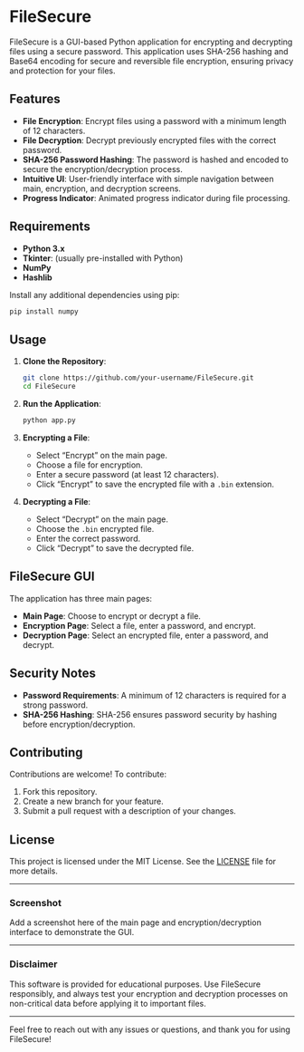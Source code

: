 # FileSecure

FileSecure is a GUI-based Python application for encrypting and decrypting files using a secure password. This application uses SHA-256 hashing and Base64 encoding for secure and reversible file encryption, ensuring privacy and protection for your files.

## Features

- **File Encryption**: Encrypt files using a password with a minimum length of 12 characters.
- **File Decryption**: Decrypt previously encrypted files with the correct password.
- **SHA-256 Password Hashing**: The password is hashed and encoded to secure the encryption/decryption process.
- **Intuitive UI**: User-friendly interface with simple navigation between main, encryption, and decryption screens.
- **Progress Indicator**: Animated progress indicator during file processing.

## Requirements

- **Python 3.x**
- **Tkinter**: (usually pre-installed with Python)
- **NumPy**
- **Hashlib**

Install any additional dependencies using pip:

```bash
pip install numpy
```

## Usage

1. **Clone the Repository**:
   ```bash
   git clone https://github.com/your-username/FileSecure.git
   cd FileSecure
   ```

2. **Run the Application**:
   ```bash
   python app.py
   ```

3. **Encrypting a File**:
   - Select “Encrypt” on the main page.
   - Choose a file for encryption.
   - Enter a secure password (at least 12 characters).
   - Click “Encrypt” to save the encrypted file with a `.bin` extension.

4. **Decrypting a File**:
   - Select “Decrypt” on the main page.
   - Choose the `.bin` encrypted file.
   - Enter the correct password.
   - Click “Decrypt” to save the decrypted file.

## FileSecure GUI

The application has three main pages:

- **Main Page**: Choose to encrypt or decrypt a file.
- **Encryption Page**: Select a file, enter a password, and encrypt.
- **Decryption Page**: Select an encrypted file, enter a password, and decrypt.

## Security Notes

- **Password Requirements**: A minimum of 12 characters is required for a strong password.
- **SHA-256 Hashing**: SHA-256 ensures password security by hashing before encryption/decryption.

## Contributing

Contributions are welcome! To contribute:

1. Fork this repository.
2. Create a new branch for your feature.
3. Submit a pull request with a description of your changes.

## License

This project is licensed under the MIT License. See the [LICENSE](LICENSE) file for more details.

---

### Screenshot

Add a screenshot here of the main page and encryption/decryption interface to demonstrate the GUI.

---

### Disclaimer

This software is provided for educational purposes. Use FileSecure responsibly, and always test your encryption and decryption processes on non-critical data before applying it to important files.

---

Feel free to reach out with any issues or questions, and thank you for using FileSecure!
